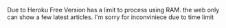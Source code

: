Due to Heroku Free Version has a limit to process using RAM. the web only can show a few latest articles. I'm sorry for inconviniece due to time limit
